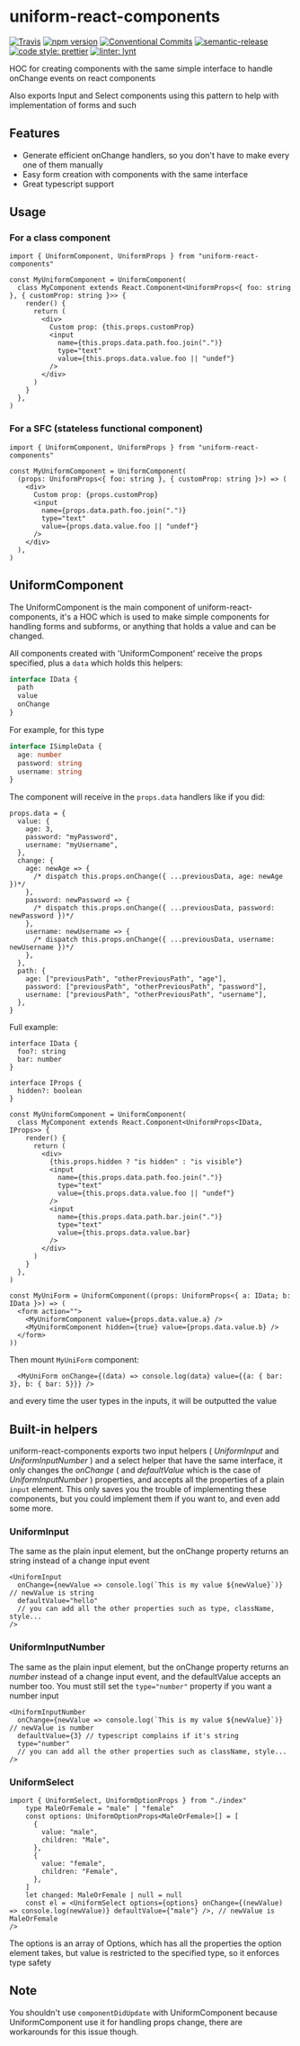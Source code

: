 # uniform-react-components

[![Travis](https://travis-ci.org/LeDDGroup/uniform-react-components.svg?branch=master)](https://travis-ci.org/LeDDGroup/uniform-react-components)
[![npm version](https://img.shields.io/npm/v/uniform-react-components.svg "test")](https://www.npmjs.com/package/uniform-react-components)
[![Conventional Commits](https://img.shields.io/badge/Conventional%20Commits-1.0.0-yellow.svg)](https://conventionalcommits.org)
[![semantic-release](https://img.shields.io/badge/%20%20%F0%9F%93%A6%F0%9F%9A%80-semantic--release-e10079.svg)](https://github.com/semantic-release/semantic-release)
[![code style: prettier](https://img.shields.io/badge/code_style-prettier-ff69b4.svg?style=flat-square)](https://github.com/prettier/prettier)
[![linter: lynt](https://img.shields.io/badge/linter-lynt-E81AAF.svg)](https://github.com/saadq/lynt)

HOC for creating components with the same simple interface to handle onChange events on react components

Also exports Input and Select components using this pattern to help with implementation of forms and such

## Features

- Generate efficient onChange handlers, so you don't have to make every one of them manually
- Easy form creation with components with the same interface
- Great typescript support

## Usage

### For a class component

```tsx
import { UniformComponent, UniformProps } from "uniform-react-components"

const MyUniformComponent = UniformComponent(
  class MyComponent extends React.Component<UniformProps<{ foo: string }, { customProp: string }>> {
    render() {
      return (
        <div>
          Custom prop: {this.props.customProp}
          <input
            name={this.props.data.path.foo.join(".")}
            type="text"
            value={this.props.data.value.foo || "undef"}
          />
        </div>
      )
    }
  },
)
```

### For a SFC (stateless functional component)

```tsx
import { UniformComponent, UniformProps } from "uniform-react-components"

const MyUniformComponent = UniformComponent(
  (props: UniformProps<{ foo: string }, { customProp: string }>) => (
    <div>
      Custom prop: {props.customProp}
      <input
        name={props.data.path.foo.join(".")}
        type="text"
        value={props.data.value.foo || "undef"}
      />
    </div>
  ),
)
```

## UniformComponent

The UniformComponent is the main component of uniform-react-components, it's a HOC which is used to make simple components for handling forms and subforms, or anything that holds a value and can be changed.

All components created with 'UniformComponent' receive the props specified, plus a `data` which holds this helpers:

```ts
interface IData {
  path
  value
  onChange
}
```

For example, for this type

```ts
interface ISimpleData {
  age: number
  password: string
  username: string
}
```

The component will receive in the `props.data` handlers like if you did:

```tsx
props.data = {
  value: {
    age: 3,
    password: "myPassword",
    username: "myUsername",
  },
  change: {
    age: newAge => {
      /* dispatch this.props.onChange({ ...previousData, age: newAge })*/
    },
    password: newPassword => {
      /* dispatch this.props.onChange({ ...previousData, password: newPassword })*/
    },
    username: newUsername => {
      /* dispatch this.props.onChange({ ...previousData, username: newUsername })*/
    },
  },
  path: {
    age: ["previousPath", "otherPreviousPath", "age"],
    password: ["previousPath", "otherPreviousPath", "password"],
    username: ["previousPath", "otherPreviousPath", "username"],
  },
}
```

Full example:

```tsx
interface IData {
  foo?: string
  bar: number
}

interface IProps {
  hidden?: boolean
}

const MyUniformComponent = UniformComponent(
  class MyComponent extends React.Component<UniformProps<IData, IProps>> {
    render() {
      return (
        <div>
          {this.props.hidden ? "is hidden" : "is visible"}
          <input
            name={this.props.data.path.foo.join(".")}
            type="text"
            value={this.props.data.value.foo || "undef"}
          />
          <input
            name={this.props.data.path.bar.join(".")}
            type="text"
            value={this.props.data.value.bar}
          />
        </div>
      )
    }
  },
)

const MyUniForm = UniformComponent((props: UniformProps<{ a: IData; b: IData }>) => (
  <form action="">
    <MyUniformComponent value={props.data.value.a} />
    <MyUniformComponent hidden={true} value={props.data.value.b} />
  </form>
))
```

Then mount `MyUniForm` component:

```tsx
  <MyUniForm onChange={(data) => console.log(data} value={{a: { bar: 3}, b: { bar: 5}}} />
```

and every time the user types in the inputs, it will be outputted the value

## Built-in helpers

uniform-react-components exports two input helpers ( _UniformInput_ and _UniformInputNumber_ ) and a select helper that have the same interface, it only changes the _onChange_ ( and _defaultValue_ which is the case of _UniformInputNumber_ ) properties, and accepts all the properties of a plain `input` element. This only saves you the trouble of implementing these components, but you could implement them if you want to, and even add some more.

### UniformInput

The same as the plain input element, but the onChange property returns an string instead of a change input event

```tsx
<UniformInput
  onChange={newValue => console.log(`This is my value ${newValue}`)} // newValue is string
  defaultValue="hello"
  // you can add all the other properties such as type, className, style...
/>
```

### UniformInputNumber

The same as the plain input element, but the onChange property returns an _number_ instead of a change input event, and the defaultValue accepts an number too. You must still set the `type="number"` property if you want a number input

```tsx
<UniformInputNumber
  onChange={newValue => console.log(`This is my value ${newValue}`)} // newValue is number
  defaultValue={3} // typescript complains if it's string
  type="number"
  // you can add all the other properties such as className, style...
/>
```

### UniformSelect

```tsx
import { UniformSelect, UniformOptionProps } from "./index"
    type MaleOrFemale = "male" | "female"
    const options: UniformOptionProps<MaleOrFemale>[] = [
      {
        value: "male",
        children: "Male",
      },
      {
        value: "female",
        children: "Female",
      },
    ]
    let changed: MaleOrFemale | null = null
    const el = <UniformSelect options={options} onChange={(newValue) => console.log(newValue)} defaultValue={"male"} />, // newValue is MaleOrFemale
/>
```

The options is an array of Options, which has all the properties the option element takes, but value is restricted to the specified type, so it enforces type safety

## Note

You shouldn't use `componentDidUpdate` with UniformComponent because UniformComponent use it for handling props change, there are workarounds for this issue though.
